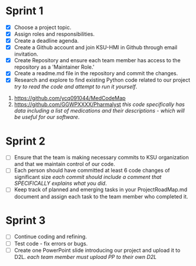 # Sprint 1 
- [x] Choose a project topic.
- [x] Assign roles and responsibilities. 
- [x] Create a deadline agenda.
- [x] Create a Github account and join KSU-HMI in Github through email invitation.
- [x] Create Repository and ensure each team member has access to the repository as a 'Maintainer Role.'
- [x] Create a readme.md file in the repository and commit the changes. 
- [x] Research and explore to find existing Python code related to our project *try to read the code and attempt to run it yourself*. 
1. https://github.com/ycq091044/MedCodeMap
2. https://github.com/GGWPXXXX/Pharmalyst *this code specifically has data including a list of medications and their descriptions - which will be useful for our software*. 

# Sprint 2 
- [ ] Ensure that the team is making necessary commits to KSU organization and that we maintain control of our code.
- [ ] Each person should have committed at least 6 code changes of significant size *each commit should include a comment that SPECIFICALLY explains what you did*.
- [ ] Keep track of planned and emerging tasks in your ProjectRoadMap.md document and assign each task to the team member who completed it. 

# Sprint 3 
- [ ] Continue coding and refining. 
- [ ] Test code - fix errors or bugs. 
- [ ] Create one PowerPoint slide introducing our project and upload it to D2L. *each team member must upload PP to their own D2L*
